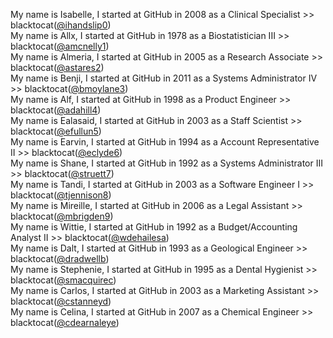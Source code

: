 My name is Isabelle, I started at GitHub in 2008 as a Clinical Specialist >> blacktocat([@ihandslip0](https://github.com/ihandslip0))<br>My name is Allx, I started at GitHub in 1978 as a Biostatistician III >> blacktocat([@amcnelly1](https://github.com/amcnelly1))<br>My name is Almeria, I started at GitHub in 2005 as a Research Associate >> blacktocat([@astares2](https://github.com/astares2))<br>My name is Benji, I started at GitHub in 2011 as a Systems Administrator IV >> blacktocat([@bmoylane3](https://github.com/bmoylane3))<br>My name is Alf, I started at GitHub in 1998 as a Product Engineer >> blacktocat([@adahill4](https://github.com/adahill4))<br>My name is Ealasaid, I started at GitHub in 2003 as a Staff Scientist >> blacktocat([@efullun5](https://github.com/efullun5))<br>My name is Earvin, I started at GitHub in 1994 as a Account Representative II >> blacktocat([@eclyde6](https://github.com/eclyde6))<br>My name is Shane, I started at GitHub in 1992 as a Systems Administrator III >> blacktocat([@struett7](https://github.com/struett7))<br>My name is Tandi, I started at GitHub in 2003 as a Software Engineer I >> blacktocat([@tjennison8](https://github.com/tjennison8))<br>My name is Mireille, I started at GitHub in 2006 as a Legal Assistant >> blacktocat([@mbrigden9](https://github.com/mbrigden9))<br>My name is Wittie, I started at GitHub in 1992 as a Budget&#x2F;Accounting Analyst II >> blacktocat([@wdehailesa](https://github.com/wdehailesa))<br>My name is Dalt, I started at GitHub in 1993 as a Geological Engineer >> blacktocat([@dradwellb](https://github.com/dradwellb))<br>My name is Stephenie, I started at GitHub in 1995 as a Dental Hygienist >> blacktocat([@smacquirec](https://github.com/smacquirec))<br>My name is Carlos, I started at GitHub in 2003 as a Marketing Assistant >> blacktocat([@cstanneyd](https://github.com/cstanneyd))<br>My name is Celina, I started at GitHub in 2007 as a Chemical Engineer >> blacktocat([@cdearnaleye](https://github.com/cdearnaleye))<br>